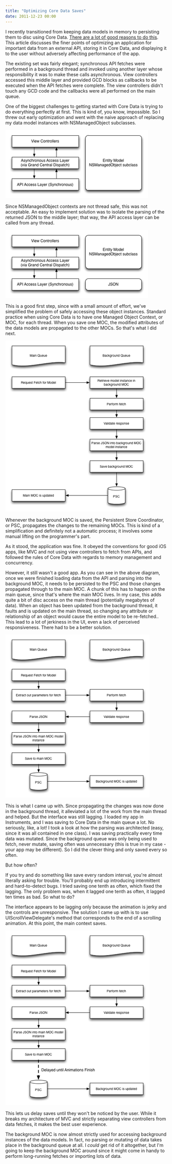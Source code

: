 ```yaml
---
title: "Optimizing Core Data Saves"
date: 2011-12-23 00:00
---
```


I recently transitioned from keeping data models in memory to persisting them to disc using Core Data. [There are a lot of good reasons to do this](http://ashfurrow.com/2011/12/when-should-i-transition-to-core-data/). This article discusses the finer points of optimizing an application for important data from an external API, storing it in Core Data, and displaying it to the user without adversely affecting performance of the app.<!--more-->

The existing set was fairly elegant; synchronous API fetches were performed in a background thread and invoked using another layer whose responsibility it was to make these calls asynchronous. View controllers accessed this middle layer and provided GCD blocks as callbacks to be executed when the API fetches were complete. The view controllers didn't touch any GCD code and the callbacks were all performed on the main queue.

One of the biggest challenges to getting started with Core Data is trying to do everything perfectly at first. This is kind of, you know, impossible. So I threw out early optimization and went with the naive approach of replacing my data model instances with NSManagedObject subclasses.

 ![](/img/import/blog/2011/12/optimizing-core-data/882D2E53441A42C2AAB3429A76BE4192.png)

Since NSManagedObject contexts are not thread safe, this was not acceptable. An easy to implement solution was to isolate the parsing of the returned JSON to the middle layer; that way, the API access layer can be called from any thread.

 ![](/img/import/blog/2011/12/optimizing-core-data/4F01D11DA49149109B7E2479A6CD6E04.png)

This is a good first step, since with a small amount of effort, we've simplified the problem of safely accessing these object instances. Standard practice when using Core Data is to have one Managed Object Context, or MOC, for each thread. When you save one MOC, the modified attributes of the data models are propagated to the other MOCs. So that's what I did next.

 ![](/img/import/blog/2011/12/optimizing-core-data/F9568C934C9C4336A4F088AA00214E33.png)

Whenever the background MOC is saved, the Persistent Store Coordinator, or PSC, propagates the changes to the remaining MOCs. This is kind of a simplification and definitely not a automatic process; it involves some manual lifting on the programmer's part.

As it stood, the application was fine. It obeyed the conventions for good iOS apps, like MVC and not using view controllers to fetch from APIs, and followed the rules of Core Data with regards to memory management and concurrency.

However, it still wasn't a good app. As you can see in the above diagram, once we were finished loading data from the API and parsing into the background MOC, it needs to be persisted to the PSC and those changes propagated through to the main MOC. A chunk of this has to happen on the main queue, since that's where the main MOC lives. In my case, this adds quite a bit of disc access on the main thread (potentially megabytes of data). When an object has been updated from the background thread, it faults and is updated on the main thread, so changing any attribute or relationship of an object would cause the entire model to be re-fetched.. This lead to a lot of jerkiness in the UI, even a lack of perceived responsiveness. There had to be a better solution.

 ![](/img/import/blog/2011/12/optimizing-core-data/B40C0AC973E346BCBFEA78E2BCDE52D3.png)

This is what I came up with. Since propagating the changes was now done in the background thread, it alleviated a lot of the work from the main thread and helped. But the interface was still lagging. I loaded my app in Instruments, and I was saving to Core Data in the main queue a lot. No seriously, like, a lot! I took a look at how the parsing was architected (easy, since it was all contained in one class). I was saving practically every time data was mutated. Since the background queue was only being used to fetch, never mutate, saving often was unnecessary (this is true in my case - your app may be different). So I did the clever thing and only saved every so often.

But how often?

If you try and do something like save every random interval, you're almost literally asking for trouble. You'll probably end up introducing intermittent and hard-to-detect bugs. I tried saving one tenth as often, which fixed the lagging. The only problem was, when it lagged one tenth as often, it lagged ten times as bad. So what to do?

The interface appears to be lagging only because the animation is jerky and the controls are unresponsive. The solution I came up with is to use UIScrollViewDelegate's method that corresponds to the end of a scrolling animation. At this point, the main context saves.

 ![](/img/import/blog/2011/12/optimizing-core-data/A1AD28CC681A48D8A5DA196AB94516F0.png)

This lets us delay saves until they won't be noticed by the user. While it breaks my architecture of MVC and strictly separating view controllers from data fetches, it makes the best user experience.

The background MOC is now almost strictly used for accessing background instances of the data models. In fact, no parsing or mutating of data takes place in the background queue at all. I _could_ get rid of it altogether, but&nbsp;I'm going to keep the background MOC around since it might come in handy to perform long-running fetches or importing lots of data.

<!-- more -->
